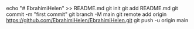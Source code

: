 echo "# EbrahimiHelen" >> README.md
git init
git add README.md
git commit -m "first commit"
git branch -M main
git remote add origin https://github.com/EbrahimiHelen/EbrahimiHelen.git
git push -u origin main

